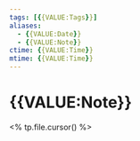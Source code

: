 ```yaml
---
tags: [{{VALUE:Tags}}]
aliases:
  - {{VALUE:Date}}
  - {{VALUE:Note}}
ctime: {{VALUE:Time}}
mtime: {{VALUE:Time}}
---
```


# {{VALUE:Note}}

<% tp.file.cursor() %>